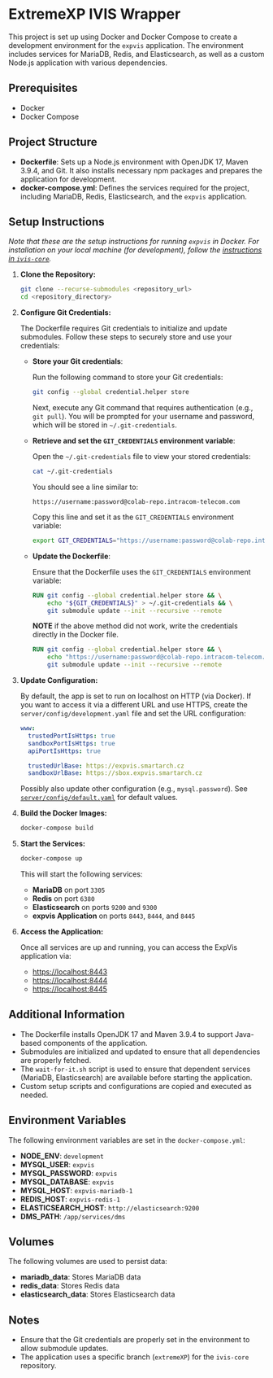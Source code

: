 # ExtremeXP IVIS Wrapper

This project is set up using Docker and Docker Compose to create a development environment for the `expvis` application. The environment includes services for MariaDB, Redis, and Elasticsearch, as well as a custom Node.js application with various dependencies.

## Prerequisites

- Docker
- Docker Compose

## Project Structure

- **Dockerfile**: Sets up a Node.js environment with OpenJDK 17, Maven 3.9.4, and Git. It also installs necessary npm packages and prepares the application for development.
- **docker-compose.yml**: Defines the services required for the project, including MariaDB, Redis, Elasticsearch, and the `expvis` application.

## Setup Instructions

*Note that these are the setup instructions for running `expvis` in Docker. For installation on your local machine (for development), follow the [instructions in `ivis-core`](https://github.com/smartarch/ivis-core/wiki/Local-installation-for-development).*

1. **Clone the Repository:**

   ```bash
   git clone --recurse-submodules <repository_url>
   cd <repository_directory>
   ```

2. **Configure Git Credentials:**

   The Dockerfile requires Git credentials to initialize and update submodules. Follow these steps to securely store and use your credentials:

   - **Store your Git credentials**:

     Run the following command to store your Git credentials:

     ```bash
     git config --global credential.helper store
     ```

     Next, execute any Git command that requires authentication (e.g., `git pull`). You will be prompted for your username and password, which will be stored in `~/.git-credentials`.

   - **Retrieve and set the `GIT_CREDENTIALS` environment variable**:

     Open the `~/.git-credentials` file to view your stored credentials:

     ```bash
     cat ~/.git-credentials
     ```

     You should see a line similar to:

     ```
     https://username:password@colab-repo.intracom-telecom.com
     ```

     Copy this line and set it as the `GIT_CREDENTIALS` environment variable:

     ```bash
     export GIT_CREDENTIALS="https://username:password@colab-repo.intracom-telecom.com"
     ```



   - **Update the Dockerfile**:

     Ensure that the Dockerfile uses the `GIT_CREDENTIALS` environment variable:

     ```dockerfile
     RUN git config --global credential.helper store && \
         echo "${GIT_CREDENTIALS}" > ~/.git-credentials && \
         git submodule update --init --recursive --remote
     ```

     **NOTE** if the above method did not work, write the credentials directly in the Docker file.

     ```dockerfile
     RUN git config --global credential.helper store && \
         echo "https://username:password@colab-repo.intracom-telecom.com" > ~/.git-credentials && \
         git submodule update --init --recursive --remote
     ```

3. **Update Configuration:**

   By default, the app is set to run on localhost on HTTP (via Docker). If you want to access it via a different URL and use HTTPS, create the `server/config/development.yaml` file and set the URL configuration:

   ```yaml
   www:
     trustedPortIsHttps: true
     sandboxPortIsHttps: true
     apiPortIsHttps: true
   
     trustedUrlBase: https://expvis.smartarch.cz
     sandboxUrlBase: https://sbox.expvis.smartarch.cz
   ```
   
   Possibly also update other configuration (e.g., `mysql.password`). See [`server/config/default.yaml`](server/config/default.yaml) for default values.

4. **Build the Docker Images:**

   ```bash
   docker-compose build
   ```

5. **Start the Services:**

   ```bash
   docker-compose up
   ```

   This will start the following services:
   - **MariaDB** on port `3305`
   - **Redis** on port `6380`
   - **Elasticsearch** on ports `9200` and `9300`
   - **expvis Application** on ports `8443`, `8444`, and `8445`

6. **Access the Application:**

   Once all services are up and running, you can access the ExpVis application via:

   - [https://localhost:8443](https://localhost:8443)
   - [https://localhost:8444](https://localhost:8444)
   - [https://localhost:8445](https://localhost:8445)

## Additional Information

- The Dockerfile installs OpenJDK 17 and Maven 3.9.4 to support Java-based components of the application.
- Submodules are initialized and updated to ensure that all dependencies are properly fetched.
- The `wait-for-it.sh` script is used to ensure that dependent services (MariaDB, Elasticsearch) are available before starting the application.
- Custom setup scripts and configurations are copied and executed as needed.

## Environment Variables

The following environment variables are set in the `docker-compose.yml`:

- **NODE_ENV**: `development`
- **MYSQL_USER**: `expvis`
- **MYSQL_PASSWORD**: `expvis`
- **MYSQL_DATABASE**: `expvis`
- **MYSQL_HOST**: `expvis-mariadb-1`
- **REDIS_HOST**: `expvis-redis-1`
- **ELASTICSEARCH_HOST**: `http://elasticsearch:9200`
- **DMS_PATH**: `/app/services/dms`

## Volumes

The following volumes are used to persist data:

- **mariadb_data**: Stores MariaDB data
- **redis_data**: Stores Redis data
- **elasticsearch_data**: Stores Elasticsearch data

## Notes

- Ensure that the Git credentials are properly set in the environment to allow submodule updates.
- The application uses a specific branch (`extremeXP`) for the `ivis-core` repository.